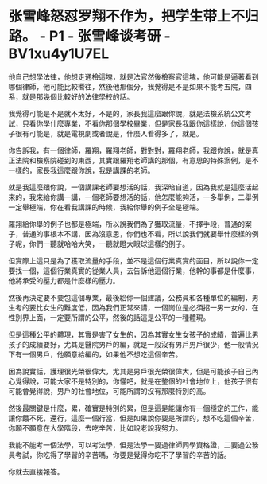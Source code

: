 # 张雪峰怒怼罗翔不作为，把学生带上不归路。 - P1 - 张雪峰谈考研 - BV1xu4y1U7EL

他自己想學法律，他想走通檢這塊，就是法官然後檢察官這塊，他可能是逼著看到哪個律師，他可能比較嚮往，然後他那個分，我覺得是不是如果不能考五院，四系，就是那幾個比較好的法律學校的話。

我覺得可能是不是就不太好，不是的，家長我這麼跟你說，就是法檢系統公文考試，只看你學什麼專業，不看你那個學校畢業，但是家長我跟你這樣說，你這個孩子很有可能是，就是電視劇或者說是，什麼人看得多了，就是。

你告訴我，有一個律師，羅翔，羅翔老師，對對對，羅翔老師，我跟你說，就是真正法院和檢察院碰到的東西，其實跟羅翔老師講的那個，有意思的特殊案例，是不一樣的，家長我這麼跟你說，我是講課的老師。

就是我這麼跟你說，一個講課老師要想活的話，我深暗自道，因為我就是這麼活起來的，我來給你講一講，一個老師要想活的話，他怎麼能夠活，一多舉例，二舉例一定舉極端，你在看我講課的時候，我給你舉的例子全是極端。

羅翔給你舉的例子也都是極端，所以說我們為了獲取流量，不擇手段，普通的案子，普通的事根本不講，因為沒意思，你們也不看，所以說我們就要舉什麼樣的例子呢，你們一聽就哈哈大笑，一聽就瞪大眼球這樣的例子。

但實際上這只是為了獲取流量的手段，並不是這個行業真實的面目，所以說你一定要找一個，這個行業真實的從業人員，去告訴他這個行業，他幹的事都是什麼事，他將承受的壓力都是什麼樣的壓力。

然後再決定要不要包這個專業，最後給你一個建議，公務員和各種單位的編制，男生考的要比女生的難度低，因為我們正常來講，一個崗位是必須招一男一女的，在性別界上面，一定要所謂的公平，然後的話這是公平的一種體現。

但是這種公平的體現，其實是害了女生的，因為其實女生女孩子的成績，普遍比男孩子的成績要好，尤其是醫院男戶的編，就是一般沒有男戶男戶很少，他一般情況下有一個男戶，他願意給編的，如果他不想吃這個辛苦。

因為說實話，護理很光榮很偉大，尤其是男戶很光榮很偉大，但是可能孩子自己內心覺得說，可能大家不是特別的，你懂吧，就是在整個的社會地位上，他孩子很有可能會覺得說，男戶的社會地位，可能所謂的沒有那麼特別的高。

然後最關鍵是什麼，累，確實是特別的累，但是這是能讓你有一個穩定的工作，能讓你餓不死，還行，這麼一個行當，但是如果說你要是所謂的，想不吃這個辛苦，你願不願意在大學階段，去吃辛苦，比如說老說我努力。

我能不能考一個法學，可以考法學，但是法學一要過律師同學資格證，二要過公務員考試，你吃得了學習的辛苦嗎，你要是覺得你吃不了學習的辛苦的話。

你就去直接報答。